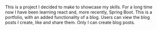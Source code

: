 This is a project I decided to make to showcase my skills.
For a long time now I have been learning react and, more recently, Spring Boot.
This is a portfolio, with an added functionality of a blog.
Users can view the blog posts I create, like and share them.
Only I can create blog posts. 
